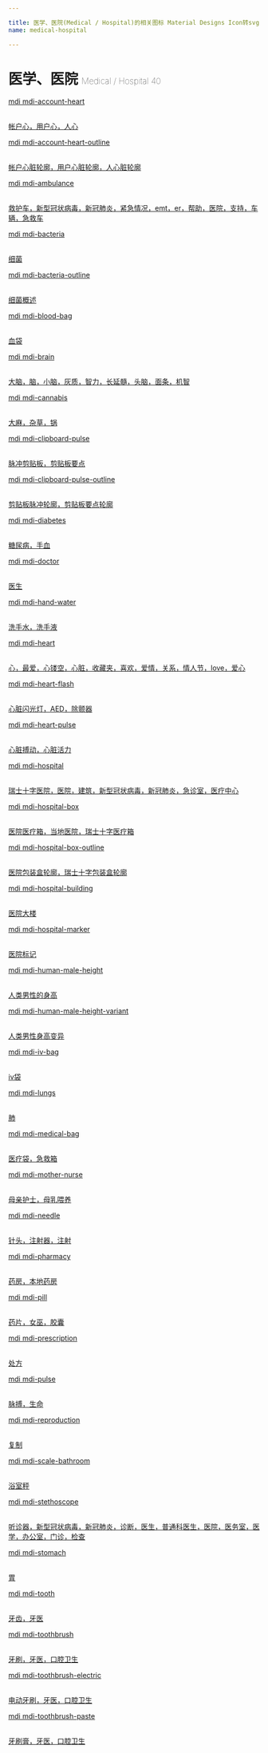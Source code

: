 ```yaml
---

title: 医学、医院(Medical / Hospital)的相关图标 Material Designs Icon转svg、png下载
name: medical-hospital

---
```


# 医学、医院  <small style="font-size: 60%;font-weight: 100">Medical / Hospital <span class="badge-secondary badge">40</span> </small>

<search tag="medical-hospital" :size="96"/>

<div class="icon-list row" id="search-show"><a href="/icon/account-heart.html" class="icon-item col-6 col-sm-4 col-md-2"><div class="icon-item-inner"><i class="mdi mdi-account-heart"></i><p><span>mdi mdi-account-heart</span></p> <p><br> 帐户心，用户心，人心</p></div></a><a href="/icon/account-heart-outline.html" class="icon-item col-6 col-sm-4 col-md-2"><div class="icon-item-inner"><i class="mdi mdi-account-heart-outline"></i><p><span>mdi mdi-account-heart-outline</span></p> <p><br> 帐户心脏轮廓，用户心脏轮廓，人心脏轮廓</p></div></a><a href="/icon/ambulance.html" class="icon-item col-6 col-sm-4 col-md-2"><div class="icon-item-inner"><i class="mdi mdi-ambulance"></i><p><span>mdi mdi-ambulance</span></p> <p><br> 救护车，新型冠状病毒，新冠肺炎，紧急情况，emt，er，帮助，医院，支持，车辆，急救车</p></div></a><a href="/icon/bacteria.html" class="icon-item col-6 col-sm-4 col-md-2"><div class="icon-item-inner"><i class="mdi mdi-bacteria"></i><p><span>mdi mdi-bacteria</span></p> <p><br> 细菌</p></div></a><a href="/icon/bacteria-outline.html" class="icon-item col-6 col-sm-4 col-md-2"><div class="icon-item-inner"><i class="mdi mdi-bacteria-outline"></i><p><span>mdi mdi-bacteria-outline</span></p> <p><br> 细菌概述</p></div></a><a href="/icon/blood-bag.html" class="icon-item col-6 col-sm-4 col-md-2"><div class="icon-item-inner"><i class="mdi mdi-blood-bag"></i><p><span>mdi mdi-blood-bag</span></p> <p><br> 血袋</p></div></a><a href="/icon/brain.html" class="icon-item col-6 col-sm-4 col-md-2"><div class="icon-item-inner"><i class="mdi mdi-brain"></i><p><span>mdi mdi-brain</span></p> <p><br> 大脑，脑，小脑，灰质，智力，长延髓，头脑，面条，机智</p></div></a><a href="/icon/cannabis.html" class="icon-item col-6 col-sm-4 col-md-2"><div class="icon-item-inner"><i class="mdi mdi-cannabis"></i><p><span>mdi mdi-cannabis</span></p> <p><br> 大麻，杂草，锅</p></div></a><a href="/icon/clipboard-pulse.html" class="icon-item col-6 col-sm-4 col-md-2"><div class="icon-item-inner"><i class="mdi mdi-clipboard-pulse"></i><p><span>mdi mdi-clipboard-pulse</span></p> <p><br> 脉冲剪贴板，剪贴板要点</p></div></a><a href="/icon/clipboard-pulse-outline.html" class="icon-item col-6 col-sm-4 col-md-2"><div class="icon-item-inner"><i class="mdi mdi-clipboard-pulse-outline"></i><p><span>mdi mdi-clipboard-pulse-outline</span></p> <p><br> 剪贴板脉冲轮廓，剪贴板要点轮廓</p></div></a><a href="/icon/diabetes.html" class="icon-item col-6 col-sm-4 col-md-2"><div class="icon-item-inner"><i class="mdi mdi-diabetes"></i><p><span>mdi mdi-diabetes</span></p> <p><br> 糖尿病，手血</p></div></a><a href="/icon/doctor.html" class="icon-item col-6 col-sm-4 col-md-2"><div class="icon-item-inner"><i class="mdi mdi-doctor"></i><p><span>mdi mdi-doctor</span></p> <p><br> 医生</p></div></a><a href="/icon/hand-water.html" class="icon-item col-6 col-sm-4 col-md-2"><div class="icon-item-inner"><i class="mdi mdi-hand-water"></i><p><span>mdi mdi-hand-water</span></p> <p><br> 洗手水，洗手液</p></div></a><a href="/icon/heart.html" class="icon-item col-6 col-sm-4 col-md-2"><div class="icon-item-inner"><i class="mdi mdi-heart"></i><p><span>mdi mdi-heart</span></p> <p><br> 心，最爱，心镂空，心脏，收藏夹，喜欢，爱情，关系，情人节，love，爱心</p></div></a><a href="/icon/heart-flash.html" class="icon-item col-6 col-sm-4 col-md-2"><div class="icon-item-inner"><i class="mdi mdi-heart-flash"></i><p><span>mdi mdi-heart-flash</span></p> <p><br> 心脏闪光灯，AED，除颤器</p></div></a><a href="/icon/heart-pulse.html" class="icon-item col-6 col-sm-4 col-md-2"><div class="icon-item-inner"><i class="mdi mdi-heart-pulse"></i><p><span>mdi mdi-heart-pulse</span></p> <p><br> 心脏搏动，心脏活力</p></div></a><a href="/icon/hospital.html" class="icon-item col-6 col-sm-4 col-md-2"><div class="icon-item-inner"><i class="mdi mdi-hospital"></i><p><span>mdi mdi-hospital</span></p> <p><br> 瑞士十字医院，医院，建筑，新型冠状病毒，新冠肺炎，急诊室，医疗中心</p></div></a><a href="/icon/hospital-box.html" class="icon-item col-6 col-sm-4 col-md-2"><div class="icon-item-inner"><i class="mdi mdi-hospital-box"></i><p><span>mdi mdi-hospital-box</span></p> <p><br> 医院医疗箱，当地医院，瑞士十字医疗箱</p></div></a><a href="/icon/hospital-box-outline.html" class="icon-item col-6 col-sm-4 col-md-2"><div class="icon-item-inner"><i class="mdi mdi-hospital-box-outline"></i><p><span>mdi mdi-hospital-box-outline</span></p> <p><br> 医院包装盒轮廓，瑞士十字包装盒轮廓</p></div></a><a href="/icon/hospital-building.html" class="icon-item col-6 col-sm-4 col-md-2"><div class="icon-item-inner"><i class="mdi mdi-hospital-building"></i><p><span>mdi mdi-hospital-building</span></p> <p><br> 医院大楼</p></div></a><a href="/icon/hospital-marker.html" class="icon-item col-6 col-sm-4 col-md-2"><div class="icon-item-inner"><i class="mdi mdi-hospital-marker"></i><p><span>mdi mdi-hospital-marker</span></p> <p><br> 医院标记</p></div></a><a href="/icon/human-male-height.html" class="icon-item col-6 col-sm-4 col-md-2"><div class="icon-item-inner"><i class="mdi mdi-human-male-height"></i><p><span>mdi mdi-human-male-height</span></p> <p><br> 人类男性的身高</p></div></a><a href="/icon/human-male-height-variant.html" class="icon-item col-6 col-sm-4 col-md-2"><div class="icon-item-inner"><i class="mdi mdi-human-male-height-variant"></i><p><span>mdi mdi-human-male-height-variant</span></p> <p><br> 人类男性身高变异</p></div></a><a href="/icon/iv-bag.html" class="icon-item col-6 col-sm-4 col-md-2"><div class="icon-item-inner"><i class="mdi mdi-iv-bag"></i><p><span>mdi mdi-iv-bag</span></p> <p><br> iv袋</p></div></a><a href="/icon/lungs.html" class="icon-item col-6 col-sm-4 col-md-2"><div class="icon-item-inner"><i class="mdi mdi-lungs"></i><p><span>mdi mdi-lungs</span></p> <p><br> 肺</p></div></a><a href="/icon/medical-bag.html" class="icon-item col-6 col-sm-4 col-md-2"><div class="icon-item-inner"><i class="mdi mdi-medical-bag"></i><p><span>mdi mdi-medical-bag</span></p> <p><br> 医疗袋，急救箱</p></div></a><a href="/icon/mother-nurse.html" class="icon-item col-6 col-sm-4 col-md-2"><div class="icon-item-inner"><i class="mdi mdi-mother-nurse"></i><p><span>mdi mdi-mother-nurse</span></p> <p><br> 母亲护士，母乳喂养</p></div></a><a href="/icon/needle.html" class="icon-item col-6 col-sm-4 col-md-2"><div class="icon-item-inner"><i class="mdi mdi-needle"></i><p><span>mdi mdi-needle</span></p> <p><br> 针头，注射器，注射</p></div></a><a href="/icon/pharmacy.html" class="icon-item col-6 col-sm-4 col-md-2"><div class="icon-item-inner"><i class="mdi mdi-pharmacy"></i><p><span>mdi mdi-pharmacy</span></p> <p><br> 药房，本地药房</p></div></a><a href="/icon/pill.html" class="icon-item col-6 col-sm-4 col-md-2"><div class="icon-item-inner"><i class="mdi mdi-pill"></i><p><span>mdi mdi-pill</span></p> <p><br> 药片，女巫，胶囊</p></div></a><a href="/icon/prescription.html" class="icon-item col-6 col-sm-4 col-md-2"><div class="icon-item-inner"><i class="mdi mdi-prescription"></i><p><span>mdi mdi-prescription</span></p> <p><br> 处方</p></div></a><a href="/icon/pulse.html" class="icon-item col-6 col-sm-4 col-md-2"><div class="icon-item-inner"><i class="mdi mdi-pulse"></i><p><span>mdi mdi-pulse</span></p> <p><br> 脉搏，生命</p></div></a><a href="/icon/reproduction.html" class="icon-item col-6 col-sm-4 col-md-2"><div class="icon-item-inner"><i class="mdi mdi-reproduction"></i><p><span>mdi mdi-reproduction</span></p> <p><br> 复制</p></div></a><a href="/icon/scale-bathroom.html" class="icon-item col-6 col-sm-4 col-md-2"><div class="icon-item-inner"><i class="mdi mdi-scale-bathroom"></i><p><span>mdi mdi-scale-bathroom</span></p> <p><br> 浴室秤</p></div></a><a href="/icon/stethoscope.html" class="icon-item col-6 col-sm-4 col-md-2"><div class="icon-item-inner"><i class="mdi mdi-stethoscope"></i><p><span>mdi mdi-stethoscope</span></p> <p><br> 听诊器，新型冠状病毒，新冠肺炎，诊断，医生，普通科医生，医院，医务室，医学，办公室，门诊，检查</p></div></a><a href="/icon/stomach.html" class="icon-item col-6 col-sm-4 col-md-2"><div class="icon-item-inner"><i class="mdi mdi-stomach"></i><p><span>mdi mdi-stomach</span></p> <p><br> 胃</p></div></a><a href="/icon/tooth.html" class="icon-item col-6 col-sm-4 col-md-2"><div class="icon-item-inner"><i class="mdi mdi-tooth"></i><p><span>mdi mdi-tooth</span></p> <p><br> 牙齿，牙医</p></div></a><a href="/icon/toothbrush.html" class="icon-item col-6 col-sm-4 col-md-2"><div class="icon-item-inner"><i class="mdi mdi-toothbrush"></i><p><span>mdi mdi-toothbrush</span></p> <p><br> 牙刷，牙医，口腔卫生</p></div></a><a href="/icon/toothbrush-electric.html" class="icon-item col-6 col-sm-4 col-md-2"><div class="icon-item-inner"><i class="mdi mdi-toothbrush-electric"></i><p><span>mdi mdi-toothbrush-electric</span></p> <p><br> 电动牙刷，牙医，口腔卫生</p></div></a><a href="/icon/toothbrush-paste.html" class="icon-item col-6 col-sm-4 col-md-2"><div class="icon-item-inner"><i class="mdi mdi-toothbrush-paste"></i><p><span>mdi mdi-toothbrush-paste</span></p> <p><br> 牙刷膏，牙医，口腔卫生</p></div></a></div>

